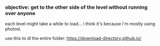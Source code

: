 ### objective: get to the other side of the level without running over anyone
each level might take a while to load... i think it's because i'm mostly using photos\

use this to dl the entire folder: https://download-directory.github.io/
